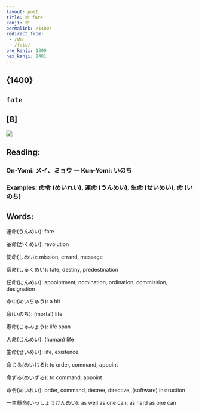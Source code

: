 ```yaml
---
layout: post
title: 命 fate
kanji: 命
permalink: /1400/
redirect_from:
 - /命/
 - /fate/
pre_kanji: 1399
nex_kanji: 1401
---
```


## {1400}

## `fate`

## [8]

<div class="stroke"><img src="E591BD.png" /></div>

## Reading:

### On-Yomi: メイ、ミョウ &mdash; Kun-Yomi: いのち

### Examples: 命令 (めいれい), 運命 (うんめい), 生命 (せいめい), 命 (いのち)

## Words:

運命(うんめい): fate

革命(かくめい): revolution

使命(しめい): mission, errand, message

宿命(しゅくめい): fate, destiny, predestination

任命(にんめい): appointment, nomination, ordination, commission, designation

命中(めいちゅう): a hit

命(いのち): (mortal) life

寿命(じゅみょう): life span

人命(じんめい): (human) life

生命(せいめい): life, existence

命じる(めいじる): to order, command, appoint

命ずる(めいずる): to command, appoint

命令(めいれい): order, command, decree, directive, (software) instruction

一生懸命(いっしょうけんめい): as well as one can, as hard as one can
